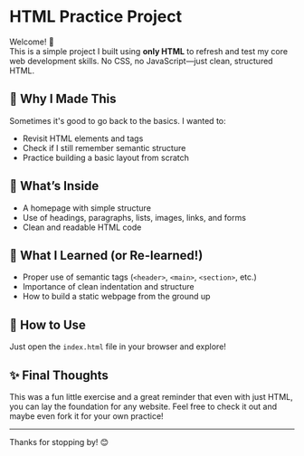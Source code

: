 # HTML Practice Project

Welcome! 👋  
This is a simple project I built using **only HTML** to refresh and test my core web development skills. No CSS, no JavaScript—just clean, structured HTML.

## 📌 Why I Made This
Sometimes it's good to go back to the basics. I wanted to:
- Revisit HTML elements and tags
- Check if I still remember semantic structure
- Practice building a basic layout from scratch

## 🚀 What’s Inside
- A homepage with simple structure
- Use of headings, paragraphs, lists, images, links, and forms
- Clean and readable HTML code

## 🌱 What I Learned (or Re-learned!)
- Proper use of semantic tags (`<header>`, `<main>`, `<section>`, etc.)
- Importance of clean indentation and structure
- How to build a static webpage from the ground up

## 📂 How to Use
Just open the `index.html` file in your browser and explore!

## ✨ Final Thoughts
This was a fun little exercise and a great reminder that even with just HTML, you can lay the foundation for any website. Feel free to check it out and maybe even fork it for your own practice!

---

Thanks for stopping by! 😊
